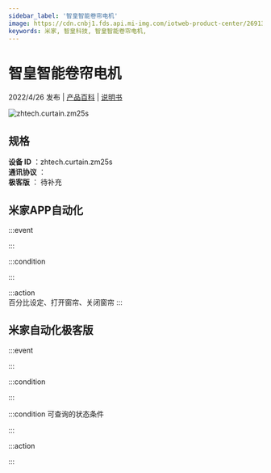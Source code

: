 ```yaml
---
sidebar_label: '智皇智能卷帘电机'
image: https://cdn.cnbj1.fds.api.mi-img.com/iotweb-product-center/26913f135d4f7789933925cc17bddd31_1646013416929.png?GalaxyAccessKeyId=AKVGLQWBOVIRQ3XLEW&Expires=9223372036854775807&Signature=cdhAq/1MPUzBmwiCJz10OB5gFzs=
keywords: 米家, 智皇科技, 智皇智能卷帘电机, 
---
```

# 智皇智能卷帘电机

2022/4/26 发布 | [产品百科](https://home.mi.com/webapp/content/baike/product/index.html?model=zhtech.curtain.zm25s/) | [说明书](https://home.mi.com/views/introduction.html?model=zhtech.curtain.zm25s&region=cn)

![zhtech.curtain.zm25s](https://cdn.cnbj1.fds.api.mi-img.com/iotweb-product-center/26913f135d4f7789933925cc17bddd31_1646013416929.png?GalaxyAccessKeyId=AKVGLQWBOVIRQ3XLEW&Expires=9223372036854775807&Signature=cdhAq/1MPUzBmwiCJz10OB5gFzs=)

## 规格  
> 
**设备 ID** ：zhtech.curtain.zm25s  
**通讯协议** ：  
**极客版**  ： 待补充 


## 米家APP自动化  

:::event  

:::

:::condition  

:::

:::action   
百分比设定、打开窗帘、关闭窗帘
:::

## 米家自动化极客版  

:::event  

:::

:::condition  

:::

:::condition 可查询的状态条件  

:::

:::action  

:::

        
